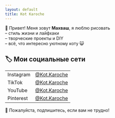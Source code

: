```yaml
---
layout: default
title: Kot Karoche
---
```


🐾 Привет! Меня зовут **Махваш**, я люблю рисовать  
– стиль жизни и лайфхаки  
– творческие проекты и DIY  
– всё, что интересно уютному коту 😺

## 🏷️ Мои социальные сети
|   |   |
|---|---|
| Instagram | [@Kot.Karoche](https://www.instagram.com/kot.karoche)   |
| TikTok    | [@Kot.Karoche](https://www.tiktok.com/@kot.karoche)     |
| YouTube   | [@Kot.Karoche](https://www.youtube.com/@Kot.karoce)     |
| Pinterest | [@Kot.Karoche](https://ru.pinterest.com/KotKaroche/)    |


 🌟 Пожалуйста, подпишитесь, если вам не трудно!
